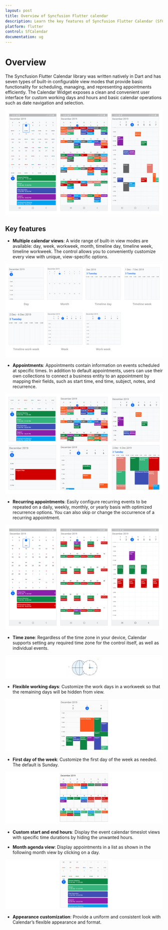 ```yaml
---
layout: post
title: Overview of Syncfusion Flutter calendar
description: Learn the key features of Syncfusion Flutter Calendar (SfCalendar) widget and more details | Scheduler.
platform: flutter
control: SfCalendar
documentation: ug
---
```


# Overview

The Syncfusion Flutter Calendar library was written natively in Dart and has seven types of built-in configurable view modes that provide basic functionality for scheduling, managing, and representing appointments efficiently. The Calendar Widget exposes a clean and convenient user interface for custom working days and hours and basic calendar operations such as date navigation and selection.

![Calendar overview](images/overview/calendar_overview.png)

## Key features

* **Multiple calendar views**: A wide range of built-in view modes are available: day, week, workweek, month, timeline day, timeline week, timeline workweek. The control allows you to conveniently customize every view with unique, view-specific options.

![Multiple calendar views](images/overview/multiple_calenda_views.png)

* **Appointments**: Appointments contain information on events scheduled at specific times. In addition to default appointments, users can use their own collections to connect a business entity to an appointment by mapping their fields, such as start time, end time, subject, notes, and recurrence.

![Calendar appointments](images/overview/appointments_events.png)

* **Recurring appointments**: Easily configure recurring events to be repeated on a daily, weekly, monthly, or yearly basis with optimized recurrence options. You can also skip or change the occurrence of a recurring appointment. 

![Recurring appointments](images/overview/recurring_events.png)

* **Time zone**: Regardless of the time zone in your device, Calendar supports setting any required time zone for the control itself, as well as individual events.

![Calendar timezone](images/overview/timezone.png)

* **Flexible working days**: Customize the work days in a workweek so that the remaining days will be hidden from view.

![Flexible working days](images/overview/Flexible_working_days.png)

* **First day of the week**: Customize the first day of the week as needed. The default is Sunday. 

![First day of week](images/overview/First_day_of_week.png)

* **Custom start and end hours**: Display the event calendar timeslot views with specific time durations by hiding the unwanted hours. 

* **Month agenda view**: Display appointments in a list as shown in the following month view by clicking on a day.

![Month agenda view](images/overview/Month_agenda_view.png)

* **Appearance customization**: Provide a uniform and consistent look with Calendar’s flexible appearance and format.









